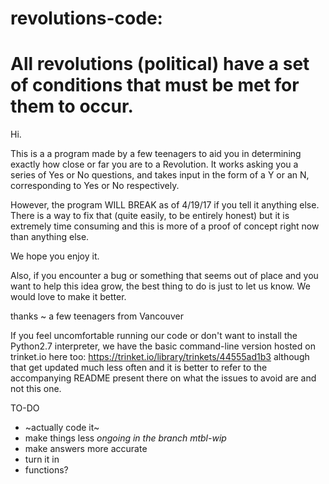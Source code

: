 # revolutions-code: 
# All revolutions (political) have a set of conditions that must be met for them to occur.

Hi.

This is a a program made by a few teenagers to aid you in determining exactly how close or far you are to a Revolution. It works asking you a series of Yes or No questions, and takes input in the form of a Y or an N, corresponding to Yes or No respectively.

However, the program WILL BREAK as of 4/19/17 if you tell it anything else. There is a way to fix that (quite easily, to be entirely honest) but it is extremely time consuming and this is more of a proof of concept right now than anything else.

We hope you enjoy it.

Also, if you encounter a bug or something that seems out of place and you want to help this idea grow, the best thing to do is just to let us know. We would love to make it better.

thanks
~ a few teenagers from Vancouver

If you feel uncomfortable running our code or don't want to install the Python2.7 interpreter, we have the basic command-line version hosted on trinket.io here too: https://trinket.io/library/trinkets/44555ad1b3 although that get updated much less often and it is better to refer to the accompanying README present there on what the issues to avoid are and not this one.

TO-DO
 - ~actually code it~
 - make things  less *ongoing in the branch mtbl-wip*
 - make answers more accurate 
 - turn it in
 - functions?
